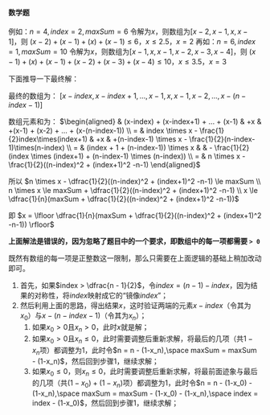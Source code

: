#### 数学题

例如：$n = 4, index = 2,  maxSum = 6$
令解为$x$，则数组为$[x-2, x-1, x, x-1]$，则 $(x-2) + (x-1) + (x) + (x-1) \le 6，x \le 2.5，x = 2$
再如：$n = 6, index = 1,  maxSum = 10$
令解为$x$，则数组为$[x-1, x, x-1, x-2, x-3, x-4]$，则 $(x-1) + (x) + (x-1) + (x-2) + (x-3) + (x-4) \le 10，x \le 3.5，x = 3$

下面推导一下最终解：

最终的数组为：
$[x-index, x-index+1, ..., x-1, x, x-1, x-2, ..., x-(n-index-1)]$

数组元素和为：
$\begin{aligned} & (x-index) + (x-index+1) + ... + (x-1) & +x & +(x-1) + (x-2) + ... + (x-(n-index-1)) \\ = & index \times x - \frac{1}{2}index\times(index+1) & +x & +(n-index-1) \times x - \frac{1}{2}(n-index-1)\times(n-index) \\ = & (index + 1 + (n-index-1)) \times x & & - \frac{1}{2}(index \times (index+1) + (n-index-1) \times (n-index)) \\ = & n \times x - \frac{1}{2}((n-index)^2 + (index+1)^2 -n-1) \end{aligned}$

所以
$n \times x - \dfrac{1}{2}((n-index)^2 + (index+1)^2 -n-1) \le maxSum \\ n \times x \le maxSum + \dfrac{1}{2}((n-index)^2 + (index+1)^2 -n-1) \\ x \le \dfrac{1}{n}(maxSum + \dfrac{1}{2}((n-index)^2 + (index+1)^2 -n-1))$

即
$x = \lfloor \dfrac{1}{n}(maxSum + \dfrac{1}{2}((n-index)^2 + (index+1)^2 -n-1)) \rfloor$

**上面解法是错误的，因为忽略了题目中的一个要求，即数组中的每一项都需要 `> 0`**

既然有数组的每一项是正整数这一限制，那么只需要在上面逻辑的基础上稍加改动即可。

1. 首先，如果$index > \dfrac{n - 1}{2}$，令$index = (n-1) - index$，因为结果的对称性，将$index$映射成它的“镜像$index$”；
2. 然后利用上面的思路，得出结果$x$，这时验证两端的元素$x-index$（令其为$x_0$）与$x-(n-index-1)$（令其为$x_n$）；
   1. 如果$x_0 > 0$且$x_n > 0$，此时$x$就是解；
   2. 如果$x_0 > 0$且$x_n \le 0$，此时需要调整后重新求解，将最后的几项（共$1-x_n$项）都调整为$1$，此时令$n = n - (1-x_n),\space maxSum = maxSum - (1-x_n)$，然后回到步骤1，继续求解；
   3. 如果$x_0 \le 0$，则$x_n \le 0$，此时需要调整后重新求解，将最前面迹象与最后的几项（共$(1-x_0) + (1-x_n)$项）都调整为$1$，此时令$n = n - (1-x_0) - (1-x_n),\space maxSum = maxSum - (1-x_0) - (1-x_n),\space index = index - (1-x_0)$，然后回到步骤1，继续求解；
